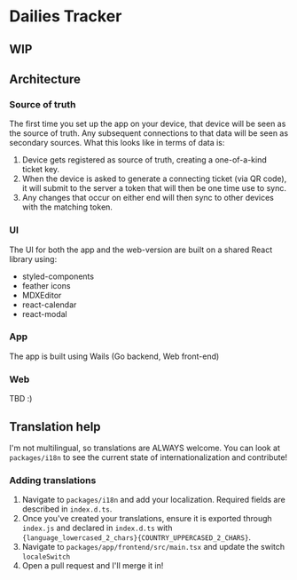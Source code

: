 # Dailies Tracker

## WIP

## Architecture

### Source of truth

The first time you set up the app on your device, that device will be seen as the source of truth. Any subsequent connections to that data will be seen as secondary sources. What this looks like in terms of data is:

1. Device gets registered as source of truth, creating a one-of-a-kind ticket key.
2. When the device is asked to generate a connecting ticket (via QR code), it will submit to the server a token that will then be one time use to sync.
3. Any changes that occur on either end will then sync to other devices with the matching token.

### UI

The UI for both the app and the web-version are built on a shared React library using:

- styled-components
- feather icons
- MDXEditor
- react-calendar
- react-modal

### App

The app is built using Wails (Go backend, Web front-end)

### Web

TBD :)

## Translation help

I'm not multilingual, so translations are ALWAYS welcome. You can look at `packages/i18n` to see the current state of internationalization and contribute!

### Adding translations

1. Navigate to `packages/i18n` and add your localization. Required fields are described in `index.d.ts`.
2. Once you've created your translations, ensure it is exported through `index.js` and declared in `index.d.ts` with `{language_lowercased_2_chars}{COUNTRY_UPPERCASED_2_CHARS}`.
3. Navigate to `packages/app/frontend/src/main.tsx` and update the switch `localeSwitch`
4. Open a pull request and I'll merge it in!
